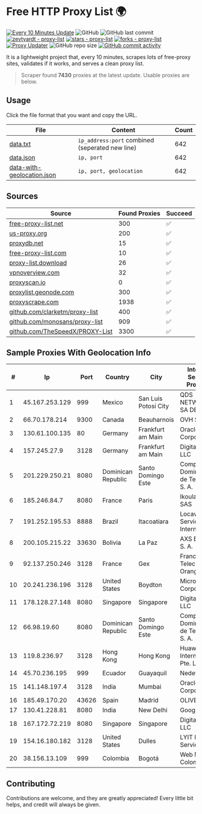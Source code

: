 
# Free HTTP Proxy List 🌍

[![Every 10 Minutes Update](https://github.com/mertguvencli/http-proxy-list/actions/workflows/main.yml/badge.svg?branch=main)](https://github.com/mertguvencli/http-proxy-list/actions/workflows/main.yml)
![GitHub](https://img.shields.io/github/license/mertguvencli/http-proxy-list)
![GitHub last commit](https://img.shields.io/github/last-commit/mertguvencli/http-proxy-list)
[![zevtyardt - proxy-list](https://img.shields.io/static/v1?label=zevtyardt&message=proxy-list&color=blue&logo=github)](https://github.com/zevtyardt/proxy-list "Go to GitHub repo")
[![stars - proxy-list](https://img.shields.io/github/stars/zevtyardt/proxy-list?style=social)](https://github.com/zevtyardt/proxy-list)
[![forks - proxy-list](https://img.shields.io/github/forks/zevtyardt/proxy-list?style=social)](https://github.com/zevtyardt/proxy-list)
[![Proxy Updater](https://github.com/zevtyardt/proxy-list/workflows/Proxy%20Updater/badge.svg)](https://github.com/zevtyardt/proxy-list/actions?query=workflow:"Proxy+Updater")
![GitHub repo size](https://img.shields.io/github/repo-size/zevtyardt/proxy-list)
[![GitHub commit activity](https://img.shields.io/github/commit-activity/m/zevtyardt/proxy-list?logo=commits)](https://github.com/zevtyardt/proxy-list/commits/main)

It is a lightweight project that, every 10 minutes, scrapes lots of free-proxy sites, validates if it works, and serves a clean proxy list.

> Scraper found **7430** proxies at the latest update. Usable proxies are below.

## Usage

Click the file format that you want and copy the URL.

|File|Content|Count|
|----|-------|-----|
|[data.txt](https://raw.githubusercontent.com/mertguvencli/http-proxy-list/main/proxy-list/data.txt)|`ip_address:port` combined (seperated new line)|642|
|[data.json](https://raw.githubusercontent.com/mertguvencli/http-proxy-list/main/proxy-list/data.json)|`ip, port`|642|
|[data-with-geolocation.json](https://raw.githubusercontent.com/mertguvencli/http-proxy-list/main/proxy-list/data-with-geolocation.json)|`ip, port, geolocation`|642|

## Sources

|Source|Found Proxies|Succeed|
|------|-------------|-------|
|[free-proxy-list.net](https://free-proxy-list.net)|300|✅|
|[us-proxy.org](https://www.us-proxy.org)|200|✅|
|[proxydb.net](http://proxydb.net)|15|✅|
|[free-proxy-list.com](https://free-proxy-list.com/?page=&port=&type%5B%5D=http&type%5B%5D=https&up_time=0&search=Search)|10|✅|
|[proxy-list.download](https://www.proxy-list.download/HTTP)|26|✅|
|[vpnoverview.com](https://vpnoverview.com/privacy/anonymous-browsing/free-proxy-servers)|32|✅|
|[proxyscan.io](https://www.proxyscan.io)|0|✅|
|[proxylist.geonode.com](https://proxylist.geonode.com/api/proxy-list?limit=300&page=1&sort_by=lastChecked&sort_type=desc&protocols=http,https)|300|✅|
|[proxyscrape.com](https://api.proxyscrape.com/v2/?request=displayproxies&protocol=http&timeout=10000&country=all&ssl=all&anonymity=all)|1938|✅|
|[github.com/clarketm/proxy-list](https://raw.githubusercontent.com/clarketm/proxy-list/master/proxy-list-raw.txt)|400|✅|
|[github.com/monosans/proxy-list](https://raw.githubusercontent.com/monosans/proxy-list/main/proxies/http.txt)|909|✅|
|[github.com/TheSpeedX/PROXY-List](https://raw.githubusercontent.com/TheSpeedX/PROXY-List/master/http.txt)|3300|✅|


## Sample Proxies With Geolocation Info

|#|Ip|Port|Country|City|Internet Service Provider|
|-|--|----|-------|----|-------------------------|
|1|45.167.253.129|999|Mexico|San Luis Potosí City|QDS NETWORKS SA DE CV|
|2|66.70.178.214|9300|Canada|Beauharnois|OVH SAS|
|3|130.61.100.135|80|Germany|Frankfurt am Main|Oracle Corporation|
|4|157.245.27.9|3128|Germany|Frankfurt am Main|DigitalOcean, LLC|
|5|201.229.250.21|8080|Dominican Republic|Santo Domingo Este|Compañía Dominicana de Teléfonos S. A.|
|6|185.246.84.7|8080|France|Paris|Ikoula Net SAS|
|7|191.252.195.53|8888|Brazil|Itacoatiara|Locaweb Serviços de Internet S/A|
|8|200.105.215.22|33630|Bolivia|La Paz|AXS Bolivia S. A.|
|9|92.137.250.246|3128|France|Gex|France Telecom Orange|
|10|20.241.236.196|3128|United States|Boydton|Microsoft Corporation|
|11|178.128.27.148|8080|Singapore|Singapore|DigitalOcean, LLC|
|12|66.98.19.60|8080|Dominican Republic|Santo Domingo Este|Compañía Dominicana de Teléfonos S. A.|
|13|119.8.236.97|3128|Hong Kong|Hong Kong|Huawei International Pte. Ltd.|
|14|45.70.236.195|999|Ecuador|Guayaquil|Nedetel S.A.|
|15|141.148.197.4|3128|India|Mumbai|Oracle Corporation|
|16|185.49.170.20|43626|Spain|Madrid|OLIVE|
|17|130.41.228.81|8080|India|New Delhi|Google LLC|
|18|167.172.72.219|8080|Singapore|Singapore|DigitalOcean, LLC|
|19|154.16.180.182|3128|United States|Dulles|LYIT Internet Services|
|20|38.156.13.109|999|Colombia|Bogotá|Web Master Colombia|



## Contributing

Contributions are welcome, and they are greatly appreciated! Every
little bit helps, and credit will always be given.

